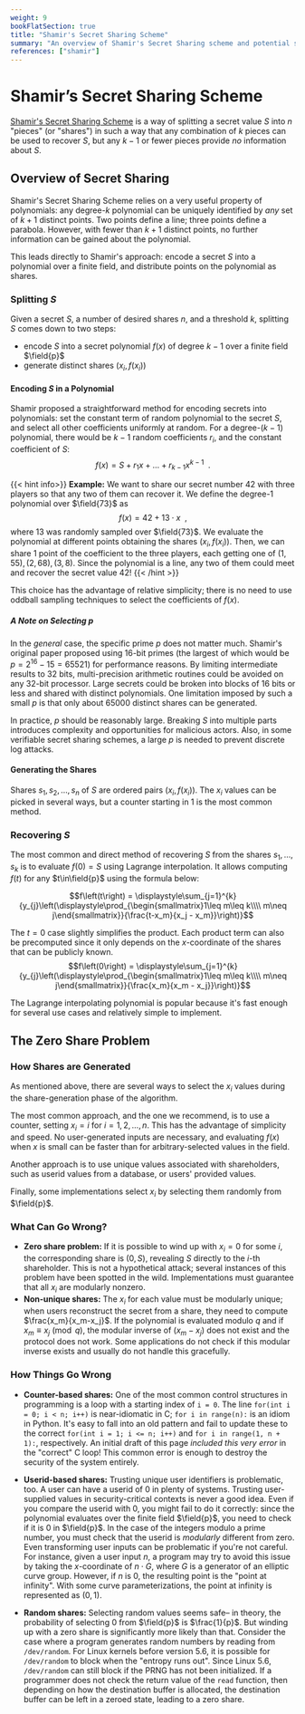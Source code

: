 ```yaml
---
weight: 9
bookFlatSection: true
title: "Shamir's Secret Sharing Scheme"
summary: "An overview of Shamir's Secret Sharing scheme and potential security pitfalls."
references: ["shamir"]
---
```

# Shamir’s Secret Sharing Scheme
[Shamir's Secret Sharing Scheme](https://en.wikipedia.org/wiki/Shamir%27s_Secret_Sharing) is a way of splitting a secret value $S$ into $n$ "pieces" (or "shares") in such a way that any combination of $k$ pieces can be used to recover $S$, but any $k-1$ or fewer pieces provide _no_ information about $S$.

## Overview of Secret Sharing

Shamir's Secret Sharing Scheme relies on a very useful property of polynomials: any degree-$k$ polynomial can be uniquely identified by _any_ set of $k+1$ distinct points. Two points define a line; three points define a parabola. However, with fewer than $k+1$ distinct points, no further information can be gained about the polynomial.

This leads directly to Shamir's approach: encode a secret $S$ into a polynomial over a finite field, and distribute points on the polynomial as shares.

### Splitting $S$

Given a secret $S$, a number of desired shares $n$, and a threshold $k$, splitting $S$ comes down to two steps:
  - encode $S$ into a secret polynomial $f\left(x\right)$ of degree $k-1$ over a finite field $\field{p}$
  - generate distinct shares $\left(x_{i}, f(x_i)\right)$

####  Encoding $S$ in a Polynomial

Shamir proposed a straightforward method for encoding secrets into polynomials: set the constant term of random polynomial to the secret $S$, and select all other coefficients uniformly at random. For a degree-$(k-1)$  polynomial, there would be $k-1$ random coefficients $r_i$, and the constant coefficient of $S$:
$$f(x) = S + r_1 x + \ldots + r_{k-1} x^{k-1} \enspace.$$

{{< hint info>}}
**Example:** We want to share our secret number 42 with three players so that any two of them can recover it. We define the degree-1 polynomial over $\field{73}$ as
$$f(x) = 42 + 13 \cdot x \enspace,$$
where 13 was randomly sampled over $\field{73}$. We evaluate the polynomial at different points obtaining the shares $(x_i, f(x_i))$. Then, we can share 1 point of the coefficient to the three players, each getting one of $(1, 55), (2, 68), (3, 8)$. Since the polynomial is a line, any two of them could meet and recover the secret value 42!
{{< /hint >}}

This choice has the advantage of relative simplicity; there is no need to use oddball sampling techniques to select the coefficients of $f\left(x\right)$.

##### A Note on Selecting $p$
In the _general_ case, the specific prime $p$ does not matter much. Shamir's original paper proposed using 16-bit primes (the largest of which would be $p=2^{16}-15=65521$) for performance reasons. By limiting intermediate results to 32 bits, multi-precision arithmetic routines could be avoided on any 32-bit processor. Large secrets could be broken into blocks of 16 bits or less and shared with distinct polynomials. One limitation imposed by such a small $p$ is that only about 65000 distinct shares can be generated.

In practice, $p$ should be reasonably large. Breaking $S$ into multiple parts introduces complexity and opportunities for malicious actors. Also, in some verifiable secret sharing schemes, a large $p$ is needed to prevent discrete log attacks.

#### Generating the Shares

Shares $s_{1},s_{2},\ldots,s_{n}$ of $S$ are ordered pairs $\left(x_{i}, f\left(x_{i}\right)\right)$. The $x_{i}$ values can be picked in several ways, but a counter starting in 1 is the most common method.

### Recovering $S$

The most common and direct method of recovering $S$ from the shares $s_{1},\ldots,s_{k}$ is to evaluate $f\left(0\right)=S$ using Lagrange interpolation. It allows computing $f\left(t\right)$ for any $t\in\field{p}$ using the formula below:

$$f\left(t\right) = \displaystyle\sum_{j=1}^{k}{y_{j}\left(\displaystyle\prod_{\begin{smallmatrix}1\leq m\leq k\\\\ m\neq j\end{smallmatrix}}{\frac{t-x_m}{x_j - x_m}}\right)}$$

The $t=0$ case slightly simplifies the product. Each product term can also be precomputed since it only depends on the $x$-coordinate of the shares that can be publicly known.
$$f\left(0\right) = \displaystyle\sum_{j=1}^{k}{y_{j}\left(\displaystyle\prod_{\begin{smallmatrix}1\leq m\leq k\\\\ m\neq j\end{smallmatrix}}{\frac{x_m}{x_m - x_j}}\right)}$$

The Lagrange interpolating polynomial is popular because it's fast enough for several use cases and relatively simple to implement.

## The Zero Share Problem

### How Shares are Generated

As mentioned above, there are several ways to select the $x_{i}$ values during the share-generation phase of the algorithm.

The most common approach, and the one we recommend, is to use a counter, setting $x_{i}=i$ for $i=1,2,\ldots,n$. This has the advantage of simplicity and speed. No user-generated inputs are necessary, and evaluating $f\left(x\right)$ when $x$ is small can be faster than for arbitrary-selected values in the field.

Another approach is to use unique values associated with shareholders, such as userid values from a database, or users' provided values.

Finally, some implementations select $x_{i}$ by selecting them randomly from $\field{p}$.

### What Can Go Wrong?

 * **Zero share problem:** If it is possible to wind up with $x_{i}=0$ for some $i$, the corresponding share is $\left(0, S\right)$, revealing $S$ directly to the $i$-th shareholder. This is not a hypothetical attack; several instances of this problem have been spotted in the wild. Implementations must guarantee that all $x_i$ are modularly nonzero.
 * **Non-unique shares:** The $x_i$ for each value must be modularly unique; when users reconstruct the secret from a share, they need to compute $\frac{x_m}{x_m-x_j}$. If the polynomial is evaluated modulo $q$ and if $x_m\equiv x_j \pmod{q}$, the modular inverse of $(x_m-x_j)$ does not exist and the protocol does not work. Some applications do not check if this modular inverse exists and usually do not handle this gracefully.

### How Things Go Wrong

 - **Counter-based shares:** One of the most common control structures in programming is a loop with a starting index of `i = 0`. The line `for(int i = 0; i < n; i++)` is near-idiomatic in C; `for i in range(n):` is an idiom in Python. It's easy to fall into an old pattern and fail to update these to the correct `for(int i = 1; i <= n; i++)` and `for i in range(1, n + 1):`, respectively. An initial draft of this page _included this very error_ in the "correct" C loop! This common error is enough to destroy the security of the system entirely.

- **Userid-based shares:** Trusting unique user identifiers is problematic, too. A user can have a userid of 0 in plenty of systems. Trusting user-supplied values in security-critical contexts is never a good idea. Even if you compare the userid with 0, you might fail to do it correctly: since the polynomial evaluates over the finite field $\field{p}$, you need to check if it is 0 in $\field{p}$. In the case of the integers modulo a prime number, you must check that the userid is *modularly* different from zero.
Even transforming user inputs can be problematic if you're not careful. For instance, given a user input $n$, a program may try to avoid this issue by taking the $x$-coordinate of $n\cdot G$, where $G$ is a generator of an elliptic curve group. However, if $n$ is 0, the resulting point is the "point at infinity". With some curve parameterizations, the point at infinity is represented as $\left(0,1\right)$.

- **Random shares:** Selecting random values seems safe– in theory, the probability of selecting 0 from $\field{p}$ is $\frac{1}{p}$. But winding up with a zero share is significantly more likely than that. Consider the case where a program generates random numbers by reading from `/dev/random`. For Linux kernels before version 5.6, it is possible for `/dev/random` to block when the "entropy runs out". Since Linux 5.6, `/dev/random` can still block if the PRNG has not been initialized. If a programmer does not check the return value of the `read` function, then depending on how the destination buffer is allocated, the destination buffer can be left in a zeroed state, leading to a zero share.

